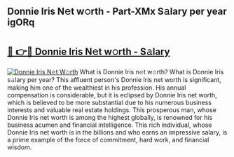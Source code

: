 ## Donnie Iris N𝚎t w𝚘rth - Part-XMx S𝚊lary per year igORq

# <h2><a href="http://gc39pz.nevu.top/?p=Donnie+Iris">🔗 👉🔴 Donnie Iris N𝚎t w𝚘rth - S𝚊lary</a></h2>

[![Donnie Iris N𝚎t W𝚘rth](https://i.imgur.com/Oavwk0R.jpeg)](http://gc39pz.nevu.top/?p=Donnie+Iris)
What is Donnie Iris n𝚎t w𝚘rth? What is Donnie Iris s𝚊lary per year?
This affluent person's Donnie Iris net worth is significant, making him one of the wealthiest in his profession. His annual compensation is considerable, but it is eclipsed by Donnie Iris net worth, which is believed to be more substantial due to his numerous business interests and valuable real estate holdings. This prosperous man, whose Donnie Iris net worth is among the highest globally, is renowned for his business acumen and financial intelligence. This rich individual, whose Donnie Iris net worth is in the billions and who earns an impressive salary, is a prime example of the force of commitment, hard work, and financial wisdom.

